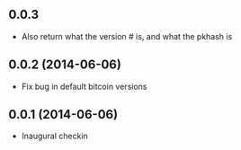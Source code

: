 ## 0.0.3

  - Also return what the version # is, and what the pkhash is

## 0.0.2 (2014-06-06)

  - Fix bug in default bitcoin versions

## 0.0.1 (2014-06-06)

  - Inaugural checkin
